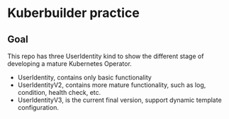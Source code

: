 # Kuberbuilder practice

## Goal
This repo has three UserIdentity kind to show the different stage of developing a mature Kubernetes Operator.

* UserIdentity, contains only basic functionality
* UserIdentityV2, contains more mature functionality, such as log, condition, health check, etc.
* UserIdentityV3, is the current final version, support dynamic template configuration.
